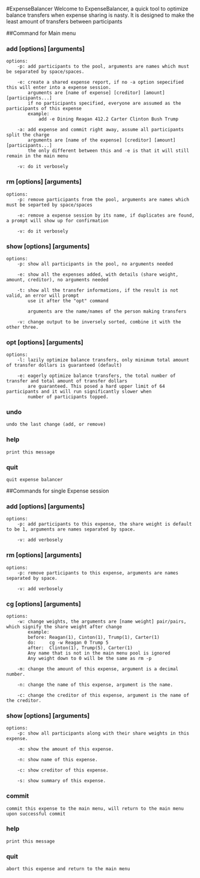 #ExpenseBalancer
Welcome to ExpenseBalancer, a quick tool to optimize balance transfers when expense sharing is nasty.
It is designed to make the least amount of transfers between participants

##Command for Main menu
### add [options] [arguments]
    options: 
        -p: add participants to the pool, arguments are names which must be separated by space/spaces.

        -e: create a shared expense report, if no -a option sepecified this will enter into a expense session.
            arguments are [name of expense] [creditor] [amount] [participants...]
            if no participants specified, everyone are assumed as the participants of this expense
            example:
                add -e Dining Reagan 412.2 Carter Clinton Bush Trump 

        -a: add expense and commit right away, assume all participants split the charge 
            arguments are [name of the expense] [creditor] [amount] [participants...]
            the only different between this and -e is that it will still remain in the main menu

        -v: do it verbosely

### rm [options] [arguments]
    options:
        -p: remove participants from the pool, arguments are names which must be separted by space/spaces

        -e: remove a expense session by its name, if duplicates are found, a prompt will show up for confirmation

        -v: do it verbosely

### show [options] [arguments]
    options:
        -p: show all participants in the pool, no arguments needed

        -e: show all the expenses added, with details (share weight, amount, creditor), no arguments needed

        -t: show all the transfer informations, if the result is not valid, an error will prompt
            use it after the "opt" command

            arguments are the name/names of the person making transfers

        -v: change output to be inversely sorted, combine it with the other three.

### opt [options] [arguments]
    options:
        -l: lazily optimize balance transfers, only minimum total amount of transfer dollars is guaranteed (default)

        -e: eagerly optimize balance transfers, the total number of transfer and total amount of transfer dollars
            are guaranteed. This posed a hard upper limit of 64 participants and it will run significantly slower when
            number of participants topped.
### undo
    undo the last change (add, or remove)

### help
    print this message

### quit
    quit expense balancer


##Commands for single Expense session
### add [options] [arguments]
    options:
        -p: add participants to this expense, the share weight is default to be 1, arguments are names separated by space.

        -v: add verbosely

### rm [options] [arguments]
    options:
        -p: remove participants to this expense, arguments are names separated by space.

        -v: add verbosely

### cg [options] [arguments]
    options:
        -w: change weights, the arguments are [name weight] pair/pairs, which signify the share weight after change
            example:
            before: Reagan(1), Cinton(1), Trump(1), Carter(1)
            do:     cg -w Reagan 0 Trump 5
            after:  Clinton(1), Trump(5), Carter(1)
            Any name that is not in the main menu pool is ignored
            Any weight down to 0 will be the same as rm -p

        -m: change the amount of this expense, argument is a decimal number.

        -n: change the name of this expense, argument is the name.

        -c: change the creditor of this expense, argument is the name of the creditor.

### show [options] [arguments]
    options:
        -p: show all participants along with their share weights in this expense.

        -m: show the amount of this expense.

        -n: show name of this expense.

        -c: show creditor of this expense.

        -s: show summary of this expense.

### commit
    commit this expense to the main menu, will return to the main menu upon successful commit

### help
    print this message

### quit
    abort this expense and return to the main menu


